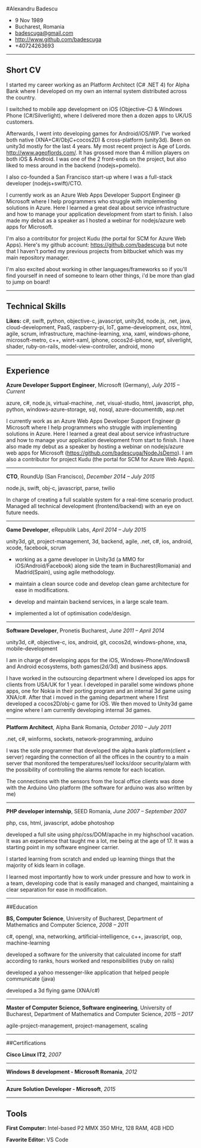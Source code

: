 
#Alexandru Badescu
- 9 Nov 1989
- Bucharest, Romania
- badescuga@gmail.com
- http://www.github.com/badescuga
- +40724263693
---------------------

## Short CV

I started my career working as an Platform Architect (C# .NET 4) for Alpha Bank where I developed on my own an internal system distributed across the country.

I switched to mobile app development on iOS (Objective-C) & Windows Phone (C#/Silverlight), where I delivered more then a dozen apps to UK/US customers.

Afterwards, I went into developing games for Android/iOS/WP. I've worked both native (XNA+C#/ObjC+cocos2D) & cross-platform (unity3d). Been on unity3d mostly for the last 4 years. My most recent project is Age of Lords. http://www.ageoflords.com/. It has grossed more than 4 million players on both iOS & Android. I was one of the 2 front-ends on the project, but also liked to mess around in the backend (nodejs+pomelo). 

I also co-founded a San Francisco start-up where I was a full-stack developer (nodejs+swift)/CTO.

I currently work as an Azure Web Apps Developer Support Engineer @ Microsoft where I help programmers who struggle with implementing solutions in Azure. Here I learned a great deal about service infrastructure and how to manage your application development from start to finish. I also made my debut as a speaker as I hosted a webinar for nodejs/azure web apps for Microsoft. 

I'm also a contributor for project Kudu (the portal for SCM for Azure Web Apps). Here's my github account: https://github.com/badescuga but note that I haven't ported my previous projects from bitbucket which was my main repository manager.

I'm also excited about working in other languages/frameworks so if you'll find yourself in need of someone to learn other things, i'd be more than glad to jump on board!

---
## Technical Skills
**Likes:** c#, swift, python, objective-c, javascript, unity3d, node.js, .net, java, cloud-development, PaaS, raspberry-pi, IoT, game-development, osx, html, agile, scrum, infrastructure, machine-learning, xna, xaml, windows-phone, microsoft-metro, c++, winrt-xaml, iphone, cocos2d-iphone, wpf, silverlight, shader, ruby-on-rails, model-view-controller, android, mono

---
## Experience



**Azure Developer Support Engineer**, Microsoft (Germany), *July 2015 – Current*

azure, c#, node.js, virtual-machine, .net, visual-studio, html, javascript, php, python, windows-azure-storage, sql, nosql, azure-documentdb, asp.net

I currently work as an Azure Web Apps Developer Support Engineer @ Microsoft where I help programmers who struggle with implementing solutions in Azure. Here I learned a great deal about service infrastructure and how to manage your application development from start to finish. I have also made my debut as a speaker by hosting a webinar on nodejs/azure web apps for Microsoft (https://github.com/badescuga/NodeJsDemo). I am also a contributor for project Kudu (the portal for SCM for Azure Web Apps).

---


**CTO**, RoundUp (San Francisco), *December 2014 – July 2015*

node.js, swift, obj-c, javascript, parse, twilio

In charge of creating a full scalable system for a real-time scenario product. Managed all technical development (frontend/backend) with an eye on future needs.

---

**Game Developer**, eRepublik Labs, *April 2014 – July 2015*

unity3d, git, project-management, 3d, backend, agile, .net, c#, ios, android, xcode, facebook, scrum

- working as a game developer in Unity3d (a MMO for iOS/Android/Facebook) along side the team in Bucharest(Romania) and Madrid(Spain), using agile methodology.

- maintain a clean source code and develop clean game architecture for ease in modifications.

- develop and maintain backend services, in a large scale team.

- implemented a lot of optimisation code/design.

---

**Software Developer**, Pronetis Bucharest, *June 2011 – April 2014*

unity3d, c#, objective-c, ios, android, git, cocos2d, windows-phone, xna, mobile-development

I am in charge of developing apps for the iOS, Windows-Phone/Windows8 and Android ecosystems, both games(2d/3d) and business apps. 

I have worked in the outsourcing department where I developed ios apps for clients from USA/UK for 1 year. I developed in parallel some windows phone apps, one for Nokia in their porting program and an internal 3d game using XNA/c#. 
After that i moved in the gaming department where I first developed a cocos2D/obj-c game for iOS. We then moved to Unity3d game engine where I am currently developing internal 3d games.

---

**Platform Architect**, Alpha Bank Romania, *October 2010 – July 2011*

.net, c#, winforms, sockets, network-programming, arduino

I was the sole programmer that developed the alpha bank platform(client + server) regarding the connection of all the offices in the country to a main server that monitored the temperatures/seif locks/door security/alarm with the possibility of controlling the alarms remote for each location. 

The connections with the sensors from the local office clients was done with the Arduino Uno platform (the software for arduino was also written by me)

--- 

**PHP developer internship**, SEED Romania, *June 2007 – September 2007*

php, css, html, javascript, adobe photoshop

developed a full site using php/css/DOM/apache in my highschool vacation. It was an experience that taught me a lot, me being at the age of 17. It was a starting point in my software engineer carrier. 

I started learning from scratch and ended up learning things that the majority of kids learn in collage.  

I learned most importantly how to work under pressure and how to work in a team, developing code that is easily managed and changed, maintaining a clear separation for ease in modification.

---


##Education

**BS, Computer Science**, University of Bucharest, Department of Mathematics and Computer Science, *2008 – 2011*

c#, opengl, xna, networking, artificial-intelligence, c++, javascript, oop, machine-learning

developed a software for the university that calculated income for staff according to ranks, hours worked and responsibilities (ruby on rails)

developed a yahoo messenger-like application that helped people communicate (java)

developed a 3d flying game (XNA/c#)


---

**Master of Computer Science, Software engineering**, University of Bucharest, Department of Mathematics and Computer Science, *2015 – 2017*

agile-project-management, project-management, scaling



---

##Certifications

**Cisco Linux IT2**, *2007*




---

**Windows 8 development - Microsoft Romania**, *2012*




---

**Azure Solution Developer - Microsoft**, *2015*


---


## Tools
**First Computer:** Intel-based P2 MMX 350 MHz, 128 RAM, 4GB HDD

**Favorite Editor:** VS Code

